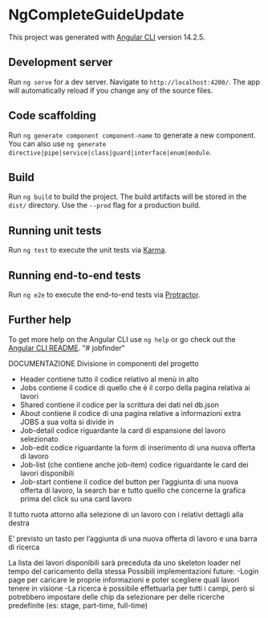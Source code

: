 # NgCompleteGuideUpdate

This project was generated with [Angular CLI](https://github.com/angular/angular-cli) version 14.2.5.

## Development server

Run `ng serve` for a dev server. Navigate to `http://localhost:4200/`. The app will automatically reload if you change any of the source files.

## Code scaffolding

Run `ng generate component component-name` to generate a new component. You can also use `ng generate directive|pipe|service|class|guard|interface|enum|module`.

## Build

Run `ng build` to build the project. The build artifacts will be stored in the `dist/` directory. Use the `--prod` flag for a production build.

## Running unit tests

Run `ng test` to execute the unit tests via [Karma](https://karma-runner.github.io).

## Running end-to-end tests

Run `ng e2e` to execute the end-to-end tests via [Protractor](http://www.protractortest.org/).

## Further help

To get more help on the Angular CLI use `ng help` or go check out the [Angular CLI README](https://github.com/angular/angular-cli/blob/master/README.md).
"# jobfinder" 


DOCUMENTAZIONE
Divisione in componenti del progetto
-	Header  contiene tutto il codice relativo al menù in alto
-	Jobs contiene il codice di quello che è il corpo della pagina relativa ai lavori
-	Shared contiene il codice per la scrittura dei dati nel db.json
-	About contiene il codice di una pagina relative a informazioni extra
JOBS a sua volta si divide in
-	Job-detail codice riguardante la card di espansione del lavoro selezionato
-	Job-edit codice riguardante la form di inserimento di una nuova offerta di lavoro
-	Job-list (che contiene anche job-item) codice riguardante le card dei lavori disponibili 
-	Job-start contiene il codice del button per l’aggiunta di una nuova offerta di lavoro, la search bar e tutto quello che concerne la grafica prima del click su una card lavoro


 
Il tutto ruota attorno alla selezione di un lavoro con i relativi dettagli alla destra 
 
E’ previsto un tasto per l’aggiunta di una nuova offerta di lavoro e una barra di ricerca 
 
 
La lista dei lavori disponibili sarà preceduta da uno skeleton loader nel tempo del caricamento della stessa
Possibili implementazioni future:
-Login page per caricare le proprie informazioni e poter scegliere quali lavori tenere in visione 
-La ricerca è possibile effettuarla per tutti i campi, però si potrebbero impostare delle chip da selezionare per delle ricerche predefinite (es: stage, part-time, full-time)
